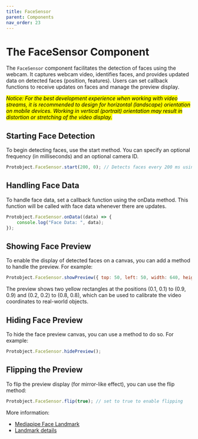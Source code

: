 ```yaml
---
title: FaceSensor 
parent: Components
nav_order: 23
---
```


# The FaceSensor Component

The `FaceSensor` component facilitates the detection of faces using the webcam. It captures webcam video, identifies faces, and provides updated data on detected faces (position, features). Users can set callback functions to receive updates on faces and manage the preview display.

<mark>*Notice: For the best development experience when working with video streams, it is recommended to design for horizontal (landscape) orientation on mobile devices. Working in vertical (portrait) orientation may result in distortion or stretching of the video display.*</mark>


## Starting Face Detection
To begin detecting faces, use the start method. You can specify an optional frequency (in milliseconds) and an optional camera ID.

```javascript
Protobject.FaceSensor.start(200, 0); // Detects faces every 200 ms using camera ID 0

```

## Handling Face Data
To handle face data, set a callback function using the onData method. This function will be called with face data whenever there are updates.

```javascript
Protobject.FaceSensor.onData((data) => {
    console.log("Face Data: ", data); 
});
```


## Showing Face Preview
To enable the display of detected faces on a canvas, you can add a method to handle the preview. For example:

```javascript
Protobject.FaceSensor.showPreview({ top: 50, left: 50, width: 640, height: 480 });

```
The preview shows two yellow rectangles at the positions (0.1, 0.1) to (0.9, 0.9) and (0.2, 0.2) to (0.8, 0.8), which can be used to calibrate the video coordinates to real-world objects.

## Hiding Face Preview
To hide the face preview canvas, you can use a method to do so. For example:

```javascript
Protobject.FaceSensor.hidePreview();

```

## Flipping the Preview
To flip the preview display (for mirror-like effect), you can use the flip method:

```javascript
Protobject.FaceSensor.flip(true); // set to true to enable flipping

```

More information:

- [Mediapipe Face Landmark](https://ai.google.dev/edge/mediapipe/solutions/vision/face_landmarker/web_js)
- [Landmark details](https://storage.googleapis.com/mediapipe-assets/documentation/mediapipe_face_landmark_fullsize.png)
